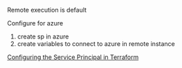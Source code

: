 Remote execution is default

Configure for azure

1. create sp in azure
2. create variables to connect to azure in remote instance

[Configuring the Service Principal in Terraform](https://www.terraform.io/docs/providers/azurerm/guides/service_principal_client_secret.html#configuring-the-service-principal-in-terraform)